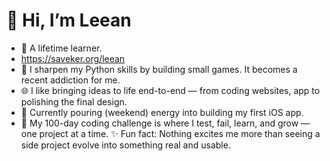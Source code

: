 # 👋 Hi, I’m Leean  
- 🌱 A lifetime learner.
- https://saveker.org/leean
- 🐍 I sharpen my Python skills by building small games. It becomes a recent addiction for me. 
- 🌐 I like bringing ideas to life end-to-end — from coding websites, app to polishing the final design.  
- 📱 Currently pouring (weekend) energy into building my first iOS app.  
- 🎯 My 100-day coding challenge is where I test, fail, learn, and grow — one project at a time.
✨ Fun fact: Nothing excites me more than seeing a side project evolve into something real and usable.
